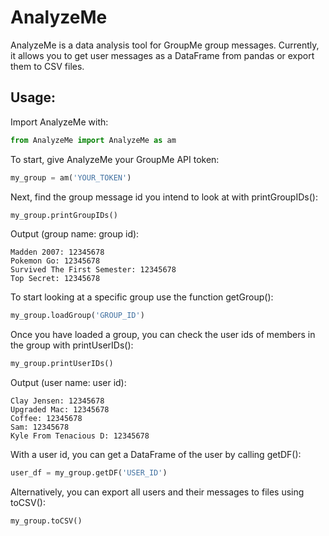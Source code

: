 # AnalyzeMe
AnalyzeMe is a data analysis tool for GroupMe group messages. Currently, it allows you to get user messages as a DataFrame from pandas or export them to CSV files.

## Usage:
Import AnalyzeMe with:
```python
from AnalyzeMe import AnalyzeMe as am
```
To start, give AnalyzeMe your GroupMe API token:
```python
my_group = am('YOUR_TOKEN')
```
Next, find the group message id you intend to look at with printGroupIDs():
```python
my_group.printGroupIDs()
```
Output (group name: group id):
```
Madden 2007: 12345678
Pokemon Go: 12345678
Survived The First Semester: 12345678
Top Secret: 12345678
```
To start looking at a specific group use the function getGroup():
```python
my_group.loadGroup('GROUP_ID')
```
Once you have loaded a group, you can check the user ids of members in the group with printUserIDs():
```python
my_group.printUserIDs()
```
Output (user name: user id):
```
Clay Jensen: 12345678
Upgraded Mac: 12345678
Coffee: 12345678
Sam: 12345678
Kyle From Tenacious D: 12345678
```
With a user id, you can get a DataFrame of the user by calling getDF():
```python
user_df = my_group.getDF('USER_ID')
```
Alternatively, you can export all users and their messages to files using toCSV():
```python
my_group.toCSV()
```
